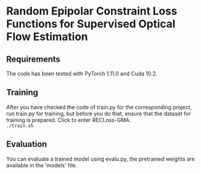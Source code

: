 # Random Epipolar Constraint Loss Functions for Supervised Optical Flow Estimation
## Requirements
The code has been tested with PyTorch 1.11.0 and Cuda 10.2.
## Training
After you have checked the code of train.py for the corresponding project, run train.py for training, but before you do that, ensure that the dataset for training is prepared.
Click to enter RECLoss-GMA. <br>
    ```./train.sh```
## Evaluation
You can evaluate a trained model using evalu.py, the pretrained weights are available in the 'models' file.
